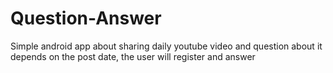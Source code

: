 # Question-Answer

Simple android app about sharing daily youtube video and question about it depends on the post date, the user will register and answer
